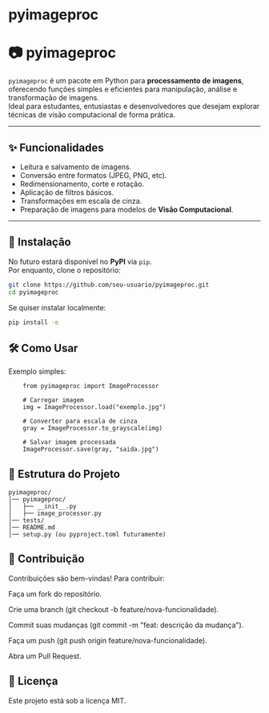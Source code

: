 # pyimageproc

# 📷 pyimageproc

`pyimageproc` é um pacote em Python para **processamento de imagens**, oferecendo funções simples e eficientes para manipulação, análise e transformação de imagens.  
Ideal para estudantes, entusiastas e desenvolvedores que desejam explorar técnicas de visão computacional de forma prática.

---

## ✨ Funcionalidades

- Leitura e salvamento de imagens.
- Conversão entre formatos (JPEG, PNG, etc).
- Redimensionamento, corte e rotação.
- Aplicação de filtros básicos.
- Transformações em escala de cinza.
- Preparação de imagens para modelos de **Visão Computacional**.

---

## 🚀 Instalação

No futuro estará disponível no **PyPI** via `pip`.  
Por enquanto, clone o repositório:

```bash
git clone https://github.com/seu-usuario/pyimageproc.git
cd pyimageproc
```

Se quiser instalar localmente:

```bash
pip install -e
```

## 🛠️ Como Usar

Exemplo simples:

```
    from pyimageproc import ImageProcessor

    # Carregar imagem
    img = ImageProcessor.load("exemplo.jpg")

    # Converter para escala de cinza
    gray = ImageProcessor.to_grayscale(img)

    # Salvar imagem processada
    ImageProcessor.save(gray, "saida.jpg")
```

## 📂 Estrutura do Projeto

```
pyimageproc/
│── pyimageproc/
│   ├── __init__.py
│   ├── image_processor.py
│── tests/
│── README.md
│── setup.py (ou pyproject.toml futuramente)
```

## 🤝 Contribuição

Contribuições são bem-vindas!
Para contribuir:

Faça um fork do repositório.

Crie uma branch (git checkout -b feature/nova-funcionalidade).

Commit suas mudanças (git commit -m "feat: descrição da mudança").

Faça um push (git push origin feature/nova-funcionalidade).

Abra um Pull Request.

## 📜 Licença

Este projeto está sob a licença MIT.